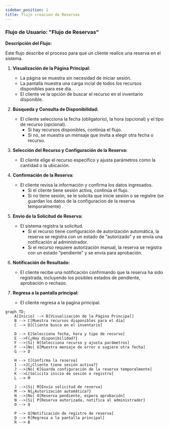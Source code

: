 ```yaml
---
sidebar_position: 1
title: flujo creacion de Reservas
---
```



### Flujo de Usuario: "Flujo de Reservas"

**Descripción del Flujo:**

Este flujo describe el proceso para que un cliente realice una reserva en el sistema.

1. **Visualización de la Página Principal:**  
   - La página se muestra sin necesidad de iniciar sesión.
   - La pantalla muestra una carga incial de todos los recursos disponibles para ese dia.
   - El cliente ve la opción de buscar el recurso en el inventario disponible.

2. **Búsqueda y Consulta de Disponibilidad:**  
   - El cliente selecciona la fecha (obligatorio), la hora (opcional) y el tipo de recurso (opcional).
     - Si hay recursos disponibles, continúa el flujo.
     - Si no, se muestra un mensaje que invita a elegir otra fecha o recurso.

3. **Selección del Recurso y Configuración de la Reserva:**  
   - El cliente elige el recurso específico y ajusta parámetros como la cantidad o la ubicación.

4. **Confirmación de la Reserva:**  
   - El cliente revisa la información y confirma los datos ingresados.
     - Si el cliente tiene sesión activa, continúa el flujo.
     - Si no tiene sesión, se le solicita que inicie sesión o se registre (se guardan los datos de la configuracion de la reserva temporalmente) .

5. **Envío de la Solicitud de Reserva:**  
   - El sistema registra la solicitud.
     - Si el recurso tiene configuración de autorización automática, la reserva se registra con un estado de “autorizado” y se envía una notificación al administrador.
     - Si el recurso requiere autorización manual, la reserva se registra con un estado “pendiente” y se envía para aprobación.

6. **Notificación de Resultado:**  
   - El cliente recibe una notificación confirmando que la reserva ha sido registrada, incluyendo los posibles estados de pendiente, aprobación o rechazo.

7. **Regresa a la pantalla principal:**
   - El cliente regresa a la pagina principal.


``` mermaid
graph TD;
    A[Inicio] --> B[Visualización de la Página Principal]
    B --> C[Muestra recursos disponibles para el día]
    C --> D[Cliente busca en el inventario]

    D --> E[Selecciona fecha, hora y tipo de recurso]
    E -->F{¿Hay disponibilidad?}
    F -->|Si| H[Selecciona recurso y ajusta parámetros]
    F -->|No| G[Muestra mensaje de error o sugiere otra fecha]
    G --> D

    H --> I[Confirma la reserva]
    I -->J{¿Cliente tiene sesión activa?}
    J -->|No| K[Guarda configuración de la reserva temporalmente]
    K -->L[Solicita inicio de sesión o registro]
    L --> M

    J -->|Si| M[Envía solicitud de reserva]
    M --> N{¿Autorización automática?} 
    N -->|No| O[Reserva pendiente, espera aprobación]
    N -->|Si| P[Reserva autorizada, notifica al administrador]
    O --> Q

    P --> Q[Notificación de registro de reserva]
    Q --> R[Regresa a la pantalla principal]
    R --> B
```


